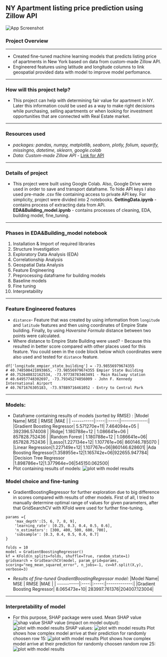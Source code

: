 
## NY Apartment listing price prediction using Zillow API

![App Screenshot](https://cdn.vox-cdn.com/thumbor/n__W88RH2lLfwikcCFBISLOxreE=/0x0:2000x1333/1200x800/filters:focal(837x619:1157x939)/cdn.vox-cdn.com/uploads/chorus_image/image/65368722/171109_06_27_03_5DS_9686.0.jpg)

### Project Overview
---
* Created fine-tuned machine learning models that predicts listing price of apartments in New York based on data from custom-made Zillow API.
* Engineered features using latitude and longitude columns to link geospatial provided data with model to improve model perfomance.
---
### How will this project help?
* This project can help with determining fair value for apartment in NY. Later this information could be used as a way to make right decisions while purchasing, selling apartments or when looking for investment opportunities that are connected with Real Estate market.
---
### Resources used
* *packages: pandas, numpy, matplotlib, seaborn, plotly, folium, squarify, missingno, datetime, sklearn, google.colab*
* *Data: Custom-made Zillow API* - [Link for API](https://rapidapi.com/apimaker/api/zillow-com1/)
--- 
### Details of project
* This project were built using Google Colab. Also, Google Drive were used in order to save and transport dataframe. To hide API keys I also used pre-made .csv file containing access to private API key. For simplicity, project were divided into 2 notebooks. **GettingData.ipynb** - contains process of extracting data from APi. **EDA&Building_model.ipynb** - contains processes of cleaning, EDA, building model, fine_tuning.
--- 
### Phases in EDA&Building_model notebook
1. Installation & Import of required libraries
2. Structure Investigation
3. Exploratory Data Analysis (EDA)
4. Correlationship Analysis
5. Geospatial Data Analysis
6. Feature Engineering
7. Preprocessing dataframe for building models
8. Baseline models
9. Fine tuning
10. Interpretability
---
### Feature Engineered features
* `distance`- Feature that was created by using information from `longitude` and `latitude` features and then using coordinates of Empire State building. Finally, by using *Haversine Formula* distance between two points were calculated.
* Where distance to Empire State Building were used?  - Because this resulted in better score compared with other places used for this feature. You could seen in the code block below which coordinates were also used and tested for `distance` feature.
``` df['latitude_empier_state_building'] =40.748500421093865
df['longitude_empier_state_building'] = -73.98556979674355
# 40.748500421093865, -73.98556979674355 Empier State Building 
# 40.752640832162534, -73.97738783463491 - Main Railway station
# 40.64957748302697, -73.79345274856009 - John F. Kennedy International Airport
# 40.7671676305183, -73.97889716461052 - Entry to Central Park 
```
---
### Models:
* Dataframe containing results of models (sorted by RMSE) :
|Model Name| MSE | RMSE            |MAE |
| -----------|:----:|:-----:|-------------:|
|Gradient Boosting Regressor| 5.571270e+11| 	7.464094e+05	| 392396.574008 |
|Ridge| 1.180788e+12    | 1.086641e+06	 | 857828.752436 |
|Random Forest | 1.180788e+12	     | 1.086641e+06| 857828.752436 |
|Lasso|1.227134e+12| 1.107761e+06| 860146.785070 |
|Linear Regression|1.227149e+12|	1.107767e+06|860146.628601|
|Ada Boosting Regressor|1.358955e+12|1.165742e+06|922655.947784|
|Decision Tree Regressor	|1.898786e+12|1.377964e+06|545150.062500|
* Plot containing results of models:
![plot with model results](https://snipboard.io/ec4rdV.jpg)

### Model choice and fine-tuning
* GradientBoostingRegressor for further exploration due to big difference in scores compared with results of other models. First of all, I tried to manually determine optimal range of values for given parameters, after that GridSearchCV with KFold were used for further fine-tuning.
```
params ={
    'max_depth':[5, 6, 7, 8, 9],
    'learning_rate': [0.25, 0.3, 0.4, 0.5, 0.6],
    'n_estimators': [300, 400, 500, 600, 700],
    'subsample': [0.3, 0.4, 0.5, 0.6, 0.7]
}

folds = 10
model = GradientBoostingRegressor()
kf = KFold(n_splits=folds, shuffle=True, random_state=1)
gridsearch = GridSearchCV(model, param_grid=params, scoring="neg_mean_squared_error", n_jobs=-1, cv=kf.split(X,y), verbose=3)
```
* *Results of fine-tuned GradientBoostingRegressor model:*
|Model Name| MSE | RMSE            |MAE |
| -----------|:----:|:-----:|-------------:|
|Gradient Boosting Regressor| 8.065473e+10| 283997.761376|204007.123004|

---
### Interpretability of model
* For this purpose, SHAP package were used.
Mean SHAP value
![shap value](https://snipboard.io/LAe2Z6.jpg)
SHAP value (impact on model output):
![plot with model results](https://snipboard.io/i0rpNs.jpg)
SHAP values:
![plot with model results](https://snipboard.io/3oqnTW.jpg)
Plot shows how complex model arrive at their prediction for randomly choosen row 15:
![plot with model results](https://snipboard.io/V48zof.jpg)
Plot shows how complex model arrive at their prediction for randomly choosen random row 25:
![plot with model results](https://snipboard.io/FnyBDf.jpg)
